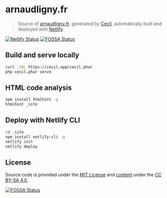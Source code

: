 # arnaudligny.fr

> Source of [arnaudligny.fr](https://arnaudligny.fr), generated by [Cecil](https://cecil.app), automatically built and deployed with [Netlify](https://www.netlify.com).

[![Netlify Status](https://api.netlify.com/api/v1/badges/5df6352b-ec80-455f-a6d8-059c176675c4/deploy-status)](https://app.netlify.com/sites/arnaudligny/deploys)
[![FOSSA Status](https://app.fossa.io/api/projects/git%2Bgithub.com%2FNarno%2Farnaudligny.fr.svg?type=shield)](https://app.fossa.io/projects/git%2Bgithub.com%2FNarno%2Farnaudligny.fr?ref=badge_shield)

## Build and serve locally
```bash
curl -SOL https://cecil.app/cecil.phar
php cecil.phar serve
```

## HTML code analysis
```bash
npm install htmlhint -g
htmlhint _site
```

## Deploy with Netlify CLI
```bash
cd _site
npm install netlify-cli -g
netlify init
netlify deploy
```

## License

Source code is provided under the [MIT License](LICENSE) and [content](content) under the [CC BY-SA 4.0](https://creativecommons.org/licenses/by-sa/4.0/).


[![FOSSA Status](https://app.fossa.io/api/projects/git%2Bgithub.com%2FNarno%2Farnaudligny.fr.svg?type=large)](https://app.fossa.io/projects/git%2Bgithub.com%2FNarno%2Farnaudligny.fr?ref=badge_large)